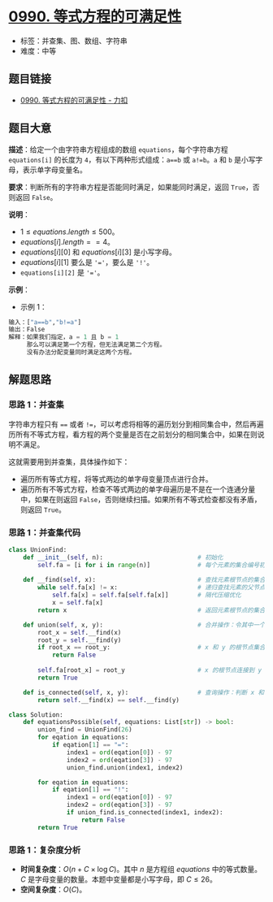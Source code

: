 # [0990. 等式方程的可满足性](https://leetcode.cn/problems/satisfiability-of-equality-equations/)

- 标签：并查集、图、数组、字符串
- 难度：中等

## 题目链接

- [0990. 等式方程的可满足性 - 力扣](https://leetcode.cn/problems/satisfiability-of-equality-equations/)

## 题目大意

**描述**：给定一个由字符串方程组成的数组 `equations`，每个字符串方程 `equations[i]` 的长度为 `4`，有以下两种形式组成：`a==b` 或 `a!=b`。`a` 和 `b` 是小写字母，表示单字母变量名。

**要求**：判断所有的字符串方程是否能同时满足，如果能同时满足，返回 `True`，否则返回 `False`。

**说明**：

- $1 \le equations.length \le 500$。
- $equations[i].length == 4$。
- $equations[i][0]$ 和 $equations[i][3]$ 是小写字母。
- $equations[i][1]$ 要么是 `'='`，要么是 `'!'`。
- `equations[i][2]` 是 `'='`。

**示例**：

- 示例 1：

```python
输入：["a==b","b!=a"]
输出：False
解释：如果我们指定，a = 1 且 b = 1
     那么可以满足第一个方程，但无法满足第二个方程。
     没有办法分配变量同时满足这两个方程。
```

## 解题思路

### 思路 1：并查集

字符串方程只有 `==` 或者 `!=`，可以考虑将相等的遍历划分到相同集合中，然后再遍历所有不等式方程，看方程的两个变量是否在之前划分的相同集合中，如果在则说明不满足。

这就需要用到并查集，具体操作如下：

- 遍历所有等式方程，将等式两边的单字母变量顶点进行合并。
- 遍历所有不等式方程，检查不等式两边的单字母遍历是不是在一个连通分量中，如果在则返回 `False`，否则继续扫描。如果所有不等式检查都没有矛盾，则返回 `True`。

### 思路 1：并查集代码

```python
class UnionFind:
    def __init__(self, n):                          # 初始化
        self.fa = [i for i in range(n)]             # 每个元素的集合编号初始化为数组 fa 的下标索引
    
    def __find(self, x):                            # 查找元素根节点的集合编号内部实现方法
        while self.fa[x] != x:                      # 递归查找元素的父节点，直到根节点
            self.fa[x] = self.fa[self.fa[x]]        # 隔代压缩优化
            x = self.fa[x]
        return x                                    # 返回元素根节点的集合编号

    def union(self, x, y):                          # 合并操作：令其中一个集合的树根节点指向另一个集合的树根节点
        root_x = self.__find(x)
        root_y = self.__find(y)
        if root_x == root_y:                        # x 和 y 的根节点集合编号相同，说明 x 和 y 已经同属于一个集合
            return False
        
        self.fa[root_x] = root_y                    # x 的根节点连接到 y 的根节点上，成为 y 的根节点的子节点
        return True

    def is_connected(self, x, y):                   # 查询操作：判断 x 和 y 是否同属于一个集合
        return self.__find(x) == self.__find(y)

class Solution:
    def equationsPossible(self, equations: List[str]) -> bool:
        union_find = UnionFind(26)
        for eqation in equations:
            if eqation[1] == "=":
                index1 = ord(eqation[0]) - 97
                index2 = ord(eqation[3]) - 97
                union_find.union(index1, index2)

        for eqation in equations:
            if eqation[1] == "!":
                index1 = ord(eqation[0]) - 97
                index2 = ord(eqation[3]) - 97
                if union_find.is_connected(index1, index2):
                    return False
        return True
```

### 思路 1：复杂度分析

- **时间复杂度**：$O(n + C \times \log C)$。其中 $n$ 是方程组 $equations$ 中的等式数量。$C$ 是字母变量的数量。本题中变量都是小写字母，即 $C \le 26$。
- **空间复杂度**：$O(C)$。